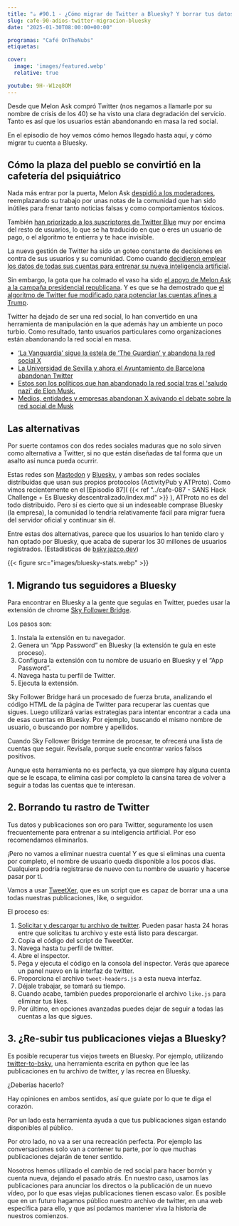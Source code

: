```yaml
---
title: "☕️ #90.1 - ¿Cómo migrar de Twitter a Bluesky? Y borrar tus datos de Twitter por el camino"
slug: cafe-90-adios-twitter-migracion-bluesky
date: "2025-01-30T08:00:00+00:00"

programas: "Café OnTheNubs"
etiquetas:

cover:
  image: 'images/featured.webp'
  relative: true

youtube: 9H--W1zq8OM
---
```


Desde que Melon Ask compró Twitter (nos negamos a llamarle por su nombre de crisis de los 40) se ha visto una clara degradación del servicio. Tanto es así que los usuarios están abandonando en masa la red social.

En el episodio de hoy vemos cómo hemos llegado hasta aquí, y cómo migrar tu cuenta a Bluesky.

## Cómo la plaza del pueblo se convirtió en la cafetería del psiquiátrico

Nada más entrar por la puerta, Melon Ask [despidió a los moderadores](https://www.eleconomista.es/tecnologia/noticias/12101126/01/23/Twitter-continua-con-los-despidos-adios-a-los-moderadores-de-contenido-de-las-oficinas-internacionales-.html#), reemplazando su trabajo por unas notas de la comunidad que han sido inútiles para frenar tanto noticias falsas y como comportamientos tóxicos.

También [han priorizado a los suscriptores de Twitter Blue](https://owlead.com/is-twitter-blue-worth-it/) muy por encima del resto de usuarios, lo que se ha traducido en que o eres un usuario de pago, o el algoritmo te entierra y te hace invisible.

La nueva gestión de Twitter ha sido un goteo constante de decisiones en contra de sus usuarios y su comunidad. Como cuando [decidieron emplear los datos de todas sus cuentas para entrenar su nueva inteligencia artificial](https://es.wired.com/articulos/como-evitar-que-elon-musk-use-tus-tuits-de-x-para-entrenar-a-su-modelo-de-ia-grok).

Sin embargo, la gota que ha colmado el vaso ha sido [el apoyo de Melon Ask a la campaña presidencial republicana](https://elpais.com/internacional/elecciones-usa/2024-12-06/elon-musk-acabo-donando-mas-de-260-millones-de-dolares-a-la-campana-de-trump.html). Y es que se ha demostrado que [el algoritmo de Twitter fue modificado para potenciar las cuentas afines a Trump](https://www.publico.es/internacional/estudio-sugiere-musk-favorecio-cuentas-pro-trump-x-meses-elecciones-eeuu.html).

Twitter ha dejado de ser una red social, lo han convertido en una herramienta de manipulación en la que además hay un ambiente un poco turbio. Como resultado, tanto usuarios particulares como organizaciones están abandonando la red social en masa.

- [‘La Vanguardia’ sigue la estela de ‘The Guardian’ y abandona la red social X](https://elpais.com/comunicacion/2024-11-14/la-vanguardia-sigue-la-estela-de-the-guardian-y-abandona-la-red-social-x.html)
- [La Universidad de Sevilla y ahora el Ayuntamiento de Barcelona abandonan Twitter](https://computerhoy.20minutos.es/apps/adios-x-universidad-sevilla-ahora-ayuntamiento-barcelona-abandonan-twitter-pero-estampida-1438443)
- [Estos son los políticos que han abandonado la red social tras el 'saludo nazi' de Elon Musk.](https://www.20minutos.es/noticia/5674583/0/adios-x-estos-son-los-politicos-que-han-abandonado-red-social-tras-saludo-nazi-elon-musk/)
- [Medios, entidades y empresas abandonan X avivando el debate sobre la red social de Musk](https://www.eitb.eus/es/noticias/sociedad/detalle/9627804/varios-medios-entidades-y-empresas-abandonan-x-avivando-debate-sobre-red-social-de-musk/)


## Las alternativas

Por suerte contamos con dos redes sociales maduras que no solo sirven como alternativa a Twitter, si no que están diseñadas de tal forma que un asalto así nunca pueda ocurrir.

Estas redes son [Mastodon](http://que.pasa.co/@onthenubs) y [Bluesky](http://bsky.app/profile/onthenubs.com/), y ambas son redes sociales distribuídas que usan sus propios protocolos (ActivityPub y ATProto). Como vimos recientemente en el [Episodio 87]( {{< ref "../cafe-087 - SANS Hack Challenge + Es Bluesky descentralizado/index.md" >}} ), ATProto no es del todo distribuido. Pero sí es cierto que si un indeseable comprase Bluesky (la empresa), la comunidad lo tendría relativamente fácil para migrar fuera del servidor oficial y continuar sin él.

Entre estas dos alternativas, parece que los usuarios lo han tenido claro y han optado por Bluesky, que acaba de superar los 30 millones de usuarios registrados. (Estadísticas de [bsky.jazco.dev](https://bsky.jazco.dev/stats))

{{< figure src="images/bluesky-stats.webp" >}}


## 1. Migrando tus seguidores a Bluesky

Para encontrar en Bluesky a la gente que seguías en Twitter, puedes usar la extensión de chrome [Sky Follower Bridge](https://chromewebstore.google.com/detail/sky-follower-bridge/behhbpbpmailcnfbjagknjngnfdojpko).

Los pasos son:

1. Instala la extensión en tu navegador.
2. Genera un “App Password” en Bluesky (la extensión te guía en este proceso).
3. Configura la extensión con tu nombre de usuario en Bluesky y el “App Password”.
4. Navega hasta tu perfil de Twitter.
5. Ejecuta la extensión.

Sky Follower Bridge hará un procesado de fuerza bruta, analizando el código HTML de la página de Twitter para recuperar las cuentas que sigues. Luego utilizará varias estrategias para intentar encontrar a cada una de esas cuentas en Bluesky. Por ejemplo, buscando el mismo nombre de usuario, o buscando por nombre y apellidos.

Cuando Sky Follower Bridge termine de procesar, te ofrecerá una lista de cuentas que seguir. Revísala, porque suele encontrar varios falsos positivos.

Aunque esta herramienta no es perfecta, ya que siempre hay alguna cuenta que se le escapa, te elimina casi por completo la cansina tarea de volver a seguir a todas las cuentas que te interesan.


## 2. Borrando tu rastro de Twitter

Tus datos y publicaciones son oro para Twitter, seguramente los usen frecuentemente para entrenar a su inteligencia artificial. Por eso recomendamos eliminarlos.

¡Pero no vamos a eliminar nuestra cuenta! Y es que si eliminas una cuenta por completo, el nombre de usuario queda disponible a los pocos días. Cualquiera podría registrarse de nuevo con tu nombre de usuario y hacerse pasar por tí.

Vamos a usar [TweetXer](https://github.com/lucahammer/tweetXer), que es un script que es capaz de borrar una a una todas nuestras publicaciones, like, o seguidor.

El proceso es:

1. [Solicitar y descargar tu archivo de twitter](https://help.x.com/es/managing-your-account/how-to-download-your-x-archive). Pueden pasar hasta 24 horas entre que solicitas tu archivo y este está listo para descargar.
2. Copia el código del script de TweetXer.
3. Navega hasta tu perfil de twitter.
4. Abre el inspector.
5. Pega y ejecuta el código en la consola del inspector. Verás que aparece un panel nuevo en la interfaz de twitter.
6. Proporciona el archivo `tweet-headers.js` a esta nueva interfaz.
7. Déjale trabajar, se tomará su tiempo.
8. Cuando acabe, también puedes proporcionarle el archivo `like.js` para eliminar tus likes.
9. Por último, en opciones avanzadas puedes dejar de seguir a todas las cuentas a las que sigues.


## 3. ¿Re-subir tus publicaciones viejas a Bluesky?

Es posible recuperar tus viejos tweets en Bluesky. Por ejemplo, utilizando [twitter-to-bsky](https://github.com/ianklatzco/twitter-to-bsky), una herramienta escrita en python que lee las publicaciones en tu archivo de twitter, y las recrea en Bluesky.

¿Deberías hacerlo?

Hay opiniones en ambos sentidos, así que guíate por lo que te diga el corazón.

Por un lado esta herramienta ayuda a que tus publicaciones sigan estando disponibles al público.

Por otro lado, no va a ser una recreación perfecta. Por ejemplo las conversaciones solo van a contener tu parte, por lo que muchas publicaciones dejarán de tener sentido.

Nosotros hemos utilizado el cambio de red social para hacer borrón y cuenta nueva, dejando el pasado atrás. En nuestro caso, usamos las publicaciones para anunciar los directos o la publicación de un nuevo vídeo, por lo que esas viejas publicaciones tienen escaso valor. Es posible que en un futuro hagamos público nuestro archivo de twitter, en una web específica para ello, y que así podamos mantener viva la historia de nuestros comienzos.
